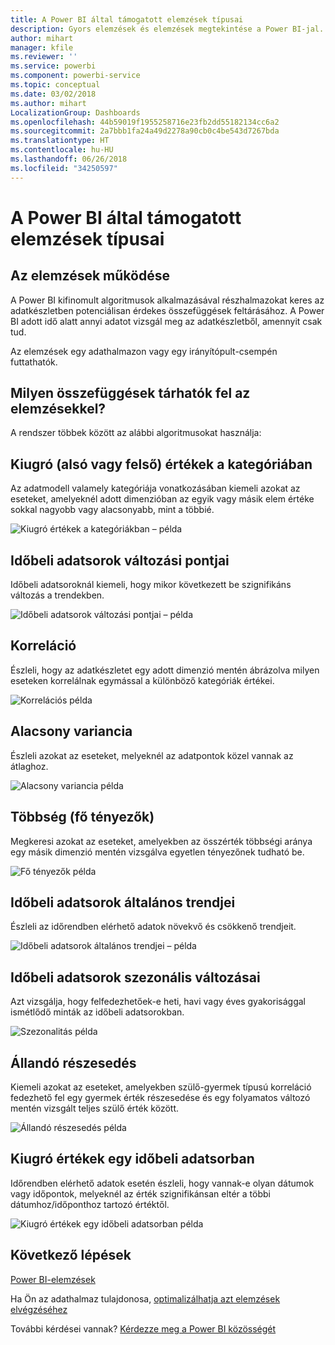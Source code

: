 ```yaml
---
title: A Power BI által támogatott elemzések típusai
description: Gyors elemzések és elemzések megtekintése a Power BI-jal.
author: mihart
manager: kfile
ms.reviewer: ''
ms.service: powerbi
ms.component: powerbi-service
ms.topic: conceptual
ms.date: 03/02/2018
ms.author: mihart
LocalizationGroup: Dashboards
ms.openlocfilehash: 44b59019f1955258716e23fb2dd55182134cc6a2
ms.sourcegitcommit: 2a7bbb1fa24a49d2278a90cb0c4be543d7267bda
ms.translationtype: HT
ms.contentlocale: hu-HU
ms.lasthandoff: 06/26/2018
ms.locfileid: "34250597"
---
```

# <a name="types-of-insights-supported-by-power-bi"></a>A Power BI által támogatott elemzések típusai
## <a name="how-does-insights-work"></a>Az elemzések működése
A Power BI kifinomult algoritmusok alkalmazásával részhalmazokat keres az adatkészletben potenciálisan érdekes összefüggések feltárásához. A Power BI adott idő alatt annyi adatot vizsgál meg az adatkészletből, amennyit csak tud.

Az elemzések egy adathalmazon vagy egy irányítópult-csempén futtathatók.   

## <a name="what-types-of-insights-can-we-find"></a>Milyen összefüggések tárhatók fel az elemzésekkel?
A rendszer többek között az alábbi algoritmusokat használja:

## <a name="category-outliers-topbottom"></a>Kiugró (alsó vagy felső) értékek a kategóriában
Az adatmodell valamely kategóriája vonatkozásában kiemeli azokat az eseteket, amelyeknél adott dimenzióban az egyik vagy másik elem értéke sokkal nagyobb vagy alacsonyabb, mint a többié.  

![Kiugró értékek a kategóriákban – példa](media/service-insight-types/pbi_auto_insight_types_category_outliers.png)

## <a name="change-points-in-a-time-series"></a>Időbeli adatsorok változási pontjai
Időbeli adatsoroknál kiemeli, hogy mikor következett be szignifikáns változás a trendekben.

![Időbeli adatsorok változási pontjai – példa](media/service-insight-types/pbi_auto_insight_types_changepoint.png)

## <a name="correlation"></a>Korreláció
Észleli, hogy az adatkészletet egy adott dimenzió mentén ábrázolva milyen eseteken korrelálnak egymással a különböző kategóriák értékei.

![Korrelációs példa](media/service-insight-types/pbi_auto_insight_types_correlation.png)

## <a name="low-variance"></a>Alacsony variancia
Észleli azokat az eseteket, melyeknél az adatpontok közel vannak az átlaghoz.

![Alacsony variancia példa](media/service-insight-types/power-bi-low-variance.png)

## <a name="majority-major-factors"></a>Többség (fő tényezők)
Megkeresi azokat az eseteket, amelyekben az összérték többségi aránya egy másik dimenzió mentén vizsgálva egyetlen tényezőnek tudható be.  

![Fő tényezők példa](media/service-insight-types/pbi_auto_insight_types_majority.png)

## <a name="overall-trends-in-time-series"></a>Időbeli adatsorok általános trendjei
Észleli az időrendben elérhető adatok növekvő és csökkenő trendjeit.

![Időbeli adatsorok általános trendjei – példa](media/service-insight-types/pbi_auto_insight_types_trend.png)

## <a name="seasonality-in-time-series"></a>Időbeli adatsorok szezonális változásai
Azt vizsgálja, hogy felfedezhetőek-e heti, havi vagy éves gyakorisággal ismétlődő minták az időbeli adatsorokban.

![Szezonalitás példa](media/service-insight-types/pbi_auto_insight_types_seasonality_new.png)

## <a name="steady-share"></a>Állandó részesedés
Kiemeli azokat az eseteket, amelyekben szülő-gyermek típusú korreláció fedezhető fel egy gyermek érték részesedése és egy folyamatos változó mentén vizsgált teljes szülő érték között.

![Állandó részesedés példa](media/service-insight-types/pbi_auto_insight_types_steadyshare.png)

## <a name="time-series-outliers"></a>Kiugró értékek egy időbeli adatsorban
Időrendben elérhető adatok esetén észleli, hogy vannak-e olyan dátumok vagy időpontok, melyeknél az érték szignifikánsan eltér a többi dátumhoz/időponthoz tartozó értéktől.

![Kiugró értékek egy időbeli adatsorban példa](media/service-insight-types/pbi_auto_insight_types_time_series_outliers.png)

## <a name="next-steps"></a>Következő lépések
[Power BI-elemzések](service-insights.md)

Ha Ön az adathalmaz tulajdonosa, [optimalizálhatja azt elemzések elvégzéséhez](service-insights-optimize.md)

További kérdései vannak? [Kérdezze meg a Power BI közösségét](http://community.powerbi.com/)

